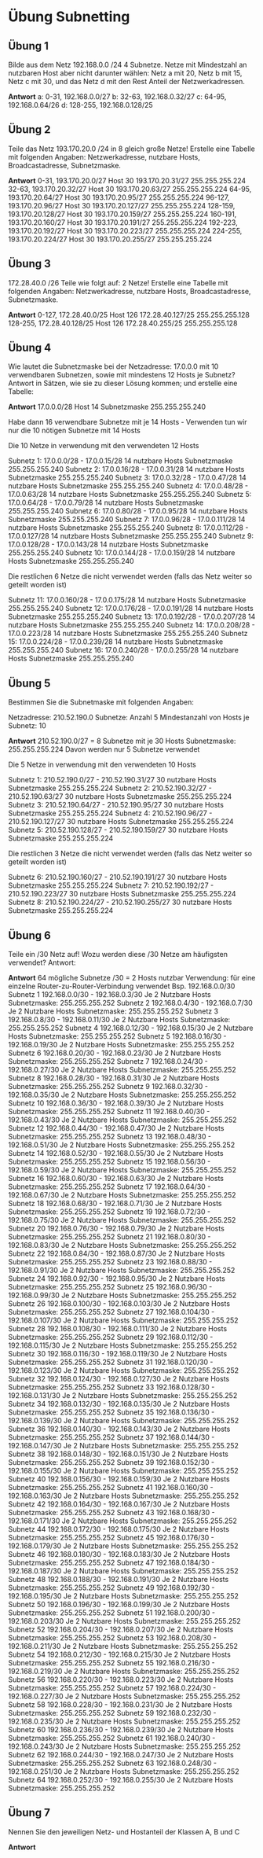 # Übung Subnetting

## Übung 1

Bilde aus dem Netz 192.168.0.0 /24 4 Subnetze. Netze mit Mindestzahl an nutzbaren Host aber nicht darunter wählen: Netz a mit 20, Netz b mit 15, Netz c mit 30, und das Netz d mit den Rest Anteil der Netzwerkadressen.

**Antwort**
a: 0-31, 192.168.0.0/27
b: 32-63, 192.168.0.32/27
c: 64-95, 192.168.0.64/26
d: 128-255, 192.168.0.128/25 

## Übung 2

Teile das Netz 193.170.20.0 /24 in 8 gleich große Netze! Erstelle eine Tabelle mit folgenden Angaben:
Netzwerkadresse,               nutzbare Hosts,                    Broadcastadresse,              Subnetzmaske.

**Antwort**
0-31,    193.170.20.0/27         Host 30                           193.170.20.31/27               255.255.255.224
32-63,   193.170.20.32/27        Host 30                           193.170.20.63/27               255.255.255.224
64-95,   193.170.20.64/27        Host 30                           193.170.20.95/27               255.255.255.224
96-127,  193.170.20.96/27        Host 30                           193.170.20.127/27              255.255.255.224
128-159, 193.170.20.128/27       Host 30                           193.170.20.159/27              255.255.255.224
160-191, 193.170.20.160/27       Host 30                           193.170.20.191/27              255.255.255.224
192-223, 193.170.20.192/27       Host 30                           193.170.20.223/27              255.255.255.224
224-255, 193.170.20.224/27       Host 30                           193.170.20.255/27              255.255.255.224

## Übung 3

172.28.40.0 /26 Teile wie folgt auf: 2 Netze!
Erstelle eine Tabelle mit folgenden Angaben:
Netzwerkadresse,               nutzbare Hosts,                    Broadcastadresse,              Subnetzmaske.

**Antwort**
0-127,   172.28.40.0/25           Host 126                        172.28.40.127/25              255.255.255.128
128-255, 172.28.40.128/25         Host 126                        172.28.40.255/25              255.255.255.128

## Übung 4

Wie lautet die Subnetzmaske bei der Netzadresse: 17.0.0.0 mit 10 verwendbaren Subnetzen, sowie mit mindestens 12 Hosts je Subnetz?
Antwort in Sätzen, wie sie zu dieser Lösung kommen; und erstelle eine Tabelle:

**Antwort**
17.0.0.0/28                         Host 14          Subnetzmaske 255.255.255.240

Habe dann 16 verwendbare Subnetze mit je 14 Hosts - Verwenden tun wir nur die 10 nötigen Subnetze mit 14 Hosts

Die 10 Netze in verwendung mit den verwendeten 12 Hosts

Subnetz  1: 17.0.0.0/28   - 17.0.0.15/28    14 nutzbare Hosts    Subnetzmaske 255.255.255.240
Subnetz  2: 17.0.0.16/28  - 17.0.0.31/28    14 nutzbare Hosts    Subnetzmaske 255.255.255.240
Subnetz  3: 17.0.0.32/28  - 17.0.0.47/28    14 nutzbare Hosts    Subnetzmaske 255.255.255.240
Subnetz  4: 17.0.0.48/28  - 17.0.0.63/28    14 nutzbare Hosts    Subnetzmaske 255.255.255.240
Subnetz  5: 17.0.0.64/28  - 17.0.0.79/28    14 nutzbare Hosts    Subnetzmaske 255.255.255.240
Subnetz  6: 17.0.0.80/28  - 17.0.0.95/28    14 nutzbare Hosts    Subnetzmaske 255.255.255.240
Subnetz  7: 17.0.0.96/28  - 17.0.0.111/28   14 nutzbare Hosts    Subnetzmaske 255.255.255.240
Subnetz  8: 17.0.0.112/28 - 17.0.0.127/28   14 nutzbare Hosts    Subnetzmaske 255.255.255.240
Subnetz  9: 17.0.0.128/28 - 17.0.0.143/28   14 nutzbare Hosts    Subnetzmaske 255.255.255.240
Subnetz 10: 17.0.0.144/28 - 17.0.0.159/28   14 nutzbare Hosts    Subnetzmaske 255.255.255.240

Die restlichen 6 Netze die nicht verwendet werden (falls das Netz weiter so geteilt worden ist)  

Subnetz 11: 17.0.0.160/28 - 17.0.0.175/28   14 nutzbare Hosts    Subnetzmaske 255.255.255.240
Subnetz 12: 17.0.0.176/28 - 17.0.0.191/28   14 nutzbare Hosts    Subnetzmaske 255.255.255.240
Subnetz 13: 17.0.0.192/28 - 17.0.0.207/28   14 nutzbare Hosts    Subnetzmaske 255.255.255.240
Subnetz 14: 17.0.0.208/28 - 17.0.0.223/28   14 nutzbare Hosts    Subnetzmaske 255.255.255.240
Subnetz 15: 17.0.0.224/28 - 17.0.0.239/28   14 nutzbare Hosts    Subnetzmaske 255.255.255.240
Subnetz 16: 17.0.0.240/28 - 17.0.0.255/28   14 nutzbare Hosts    Subnetzmaske 255.255.255.240

## Übung 5

Bestimmen Sie die Subnetmaske mit folgenden Angaben:

Netzadresse: 210.52.190.0
Subnetze: Anzahl 5
Mindestanzahl von Hosts je Subnetz: 10

**Antwort**
210.52.190.0/27 = 8 Subnetze mit je 30 Hosts          Subnetzmaske: 255.255.255.224
Davon werden nur 5 Subnetze verwendet

Die 5 Netze in verwendung mit den verwendeten 10 Hosts

Subnetz  1: 210.52.190.0/27    - 210.52.190.31/27     30 nutzbare Hosts    Subnetzmaske 255.255.255.224
Subnetz  2: 210.52.190.32/27   - 210.52.190.63/27     30 nutzbare Hosts    Subnetzmaske 255.255.255.224
Subnetz  3: 210.52.190.64/27   - 210.52.190.95/27     30 nutzbare Hosts    Subnetzmaske 255.255.255.224
Subnetz  4: 210.52.190.96/27   - 210.52.190.127/27    30 nutzbare Hosts    Subnetzmaske 255.255.255.224
Subnetz  5: 210.52.190.128/27  - 210.52.190.159/27    30 nutzbare Hosts    Subnetzmaske 255.255.255.224

Die restlichen 3 Netze die nicht verwendet werden (falls das Netz weiter so geteilt worden ist)  

Subnetz  6: 210.52.190.160/27  - 210.52.190.191/27    30 nutzbare Hosts    Subnetzmaske 255.255.255.224
Subnetz  7: 210.52.190.192/27  - 210.52.190.223/27    30 nutzbare Hosts    Subnetzmaske 255.255.255.224
Subnetz  8: 210.52.190.224/27  - 210.52.190.255/27    30 nutzbare Hosts    Subnetzmaske 255.255.255.224

## Übung 6

Teile  ein /30 Netz auf!    Wozu werden diese /30 Netze am häufigsten verwendet?
Antwort:


**Antwort**
64 mögliche Subnetze     /30 = 2 Hosts nutzbar     Verwendung: für eine einzelne Router-zu-Router-Verbindung verwendet 
Bsp. 192.168.0.0/30
Subnetz  1 192.168.0.0/30   - 192.168.0.3/30        Je 2 Nutzbare Hosts   Subnetzmaske: 255.255.255.252
Subnetz  2 192.168.0.4/30   - 192.168.0.7/30        Je 2 Nutzbare Hosts   Subnetzmaske: 255.255.255.252
Subnetz  3 192.168.0.8/30   - 192.168.0.11/30       Je 2 Nutzbare Hosts   Subnetzmaske: 255.255.255.252
Subnetz  4 192.168.0.12/30  - 192.168.0.15/30       Je 2 Nutzbare Hosts   Subnetzmaske: 255.255.255.252
Subnetz  5 192.168.0.16/30  - 192.168.0.19/30       Je 2 Nutzbare Hosts   Subnetzmaske: 255.255.255.252
Subnetz  6 192.168.0.20/30  - 192.168.0.23/30       Je 2 Nutzbare Hosts   Subnetzmaske: 255.255.255.252
Subnetz  7 192.168.0.24/30  - 192.168.0.27/30       Je 2 Nutzbare Hosts   Subnetzmaske: 255.255.255.252
Subnetz  8 192.168.0.28/30  - 192.168.0.31/30       Je 2 Nutzbare Hosts   Subnetzmaske: 255.255.255.252
Subnetz  9 192.168.0.32/30  - 192.168.0.35/30       Je 2 Nutzbare Hosts   Subnetzmaske: 255.255.255.252
Subnetz 10 192.168.0.36/30  - 192.168.0.39/30       Je 2 Nutzbare Hosts   Subnetzmaske: 255.255.255.252
Subnetz 11 192.168.0.40/30  - 192.168.0.43/30       Je 2 Nutzbare Hosts   Subnetzmaske: 255.255.255.252
Subnetz 12 192.168.0.44/30  - 192.168.0.47/30       Je 2 Nutzbare Hosts   Subnetzmaske: 255.255.255.252
Subnetz 13 192.168.0.48/30  - 192.168.0.51/30       Je 2 Nutzbare Hosts   Subnetzmaske: 255.255.255.252
Subnetz 14 192.168.0.52/30  - 192.168.0.55/30       Je 2 Nutzbare Hosts   Subnetzmaske: 255.255.255.252
Subnetz 15 192.168.0.56/30  - 192.168.0.59/30       Je 2 Nutzbare Hosts   Subnetzmaske: 255.255.255.252
Subnetz 16 192.168.0.60/30  - 192.168.0.63/30       Je 2 Nutzbare Hosts   Subnetzmaske: 255.255.255.252
Subnetz 17 192.168.0.64/30  - 192.168.0.67/30       Je 2 Nutzbare Hosts   Subnetzmaske: 255.255.255.252
Subnetz 18 192.168.0.68/30  - 192.168.0.71/30       Je 2 Nutzbare Hosts   Subnetzmaske: 255.255.255.252
Subnetz 19 192.168.0.72/30  - 192.168.0.75/30       Je 2 Nutzbare Hosts   Subnetzmaske: 255.255.255.252
Subnetz 20 192.168.0.76/30  - 192.168.0.79/30       Je 2 Nutzbare Hosts   Subnetzmaske: 255.255.255.252
Subnetz 21 192.168.0.80/30  - 192.168.0.83/30       Je 2 Nutzbare Hosts   Subnetzmaske: 255.255.255.252
Subnetz 22 192.168.0.84/30  - 192.168.0.87/30       Je 2 Nutzbare Hosts   Subnetzmaske: 255.255.255.252
Subnetz 23 192.168.0.88/30  - 192.168.0.91/30       Je 2 Nutzbare Hosts   Subnetzmaske: 255.255.255.252
Subnetz 24 192.168.0.92/30  - 192.168.0.95/30       Je 2 Nutzbare Hosts   Subnetzmaske: 255.255.255.252
Subnetz 25 192.168.0.96/30  - 192.168.0.99/30       Je 2 Nutzbare Hosts   Subnetzmaske: 255.255.255.252
Subnetz 26 192.168.0.100/30 - 192.168.0.103/30      Je 2 Nutzbare Hosts   Subnetzmaske: 255.255.255.252
Subnetz 27 192.168.0.104/30 - 192.168.0.107/30      Je 2 Nutzbare Hosts   Subnetzmaske: 255.255.255.252
Subnetz 28 192.168.0.108/30 - 192.168.0.111/30      Je 2 Nutzbare Hosts   Subnetzmaske: 255.255.255.252
Subnetz 29 192.168.0.112/30 - 192.168.0.115/30      Je 2 Nutzbare Hosts   Subnetzmaske: 255.255.255.252
Subnetz 30 192.168.0.116/30 - 192.168.0.119/30      Je 2 Nutzbare Hosts   Subnetzmaske: 255.255.255.252
Subnetz 31 192.168.0.120/30 - 192.168.0.123/30      Je 2 Nutzbare Hosts   Subnetzmaske: 255.255.255.252
Subnetz 32 192.168.0.124/30 - 192.168.0.127/30      Je 2 Nutzbare Hosts   Subnetzmaske: 255.255.255.252
Subnetz 33 192.168.0.128/30 - 192.168.0.131/30      Je 2 Nutzbare Hosts   Subnetzmaske: 255.255.255.252
Subnetz 34 192.168.0.132/30 - 192.168.0.135/30      Je 2 Nutzbare Hosts   Subnetzmaske: 255.255.255.252
Subnetz 35 192.168.0.136/30 - 192.168.0.139/30      Je 2 Nutzbare Hosts   Subnetzmaske: 255.255.255.252
Subnetz 36 192.168.0.140/30 - 192.168.0.143/30      Je 2 Nutzbare Hosts   Subnetzmaske: 255.255.255.252
Subnetz 37 192.168.0.144/30 - 192.168.0.147/30      Je 2 Nutzbare Hosts   Subnetzmaske: 255.255.255.252
Subnetz 38 192.168.0.148/30 - 192.168.0.151/30      Je 2 Nutzbare Hosts   Subnetzmaske: 255.255.255.252
Subnetz 39 192.168.0.152/30 - 192.168.0.155/30      Je 2 Nutzbare Hosts   Subnetzmaske: 255.255.255.252
Subnetz 40 192.168.0.156/30 - 192.168.0.159/30      Je 2 Nutzbare Hosts   Subnetzmaske: 255.255.255.252
Subnetz 41 192.168.0.160/30 - 192.168.0.163/30      Je 2 Nutzbare Hosts   Subnetzmaske: 255.255.255.252
Subnetz 42 192.168.0.164/30 - 192.168.0.167/30      Je 2 Nutzbare Hosts   Subnetzmaske: 255.255.255.252
Subnetz 43 192.168.0.168/30 - 192.168.0.171/30      Je 2 Nutzbare Hosts   Subnetzmaske: 255.255.255.252
Subnetz 44 192.168.0.172/30 - 192.168.0.175/30      Je 2 Nutzbare Hosts   Subnetzmaske: 255.255.255.252
Subnetz 45 192.168.0.176/30 - 192.168.0.179/30      Je 2 Nutzbare Hosts   Subnetzmaske: 255.255.255.252
Subnetz 46 192.168.0.180/30 - 192.168.0.183/30      Je 2 Nutzbare Hosts   Subnetzmaske: 255.255.255.252
Subnetz 47 192.168.0.184/30 - 192.168.0.187/30      Je 2 Nutzbare Hosts   Subnetzmaske: 255.255.255.252
Subnetz 48 192.168.0.188/30 - 192.168.0.191/30      Je 2 Nutzbare Hosts   Subnetzmaske: 255.255.255.252
Subnetz 49 192.168.0.192/30 - 192.168.0.195/30      Je 2 Nutzbare Hosts   Subnetzmaske: 255.255.255.252
Subnetz 50 192.168.0.196/30 - 192.168.0.199/30      Je 2 Nutzbare Hosts   Subnetzmaske: 255.255.255.252
Subnetz 51 192.168.0.200/30 - 192.168.0.203/30      Je 2 Nutzbare Hosts   Subnetzmaske: 255.255.255.252
Subnetz 52 192.168.0.204/30 - 192.168.0.207/30      Je 2 Nutzbare Hosts   Subnetzmaske: 255.255.255.252
Subnetz 53 192.168.0.208/30 - 192.168.0.211/30      Je 2 Nutzbare Hosts   Subnetzmaske: 255.255.255.252
Subnetz 54 192.168.0.212/30 - 192.168.0.215/30      Je 2 Nutzbare Hosts   Subnetzmaske: 255.255.255.252
Subnetz 55 192.168.0.216/30 - 192.168.0.219/30      Je 2 Nutzbare Hosts   Subnetzmaske: 255.255.255.252
Subnetz 56 192.168.0.220/30 - 192.168.0.223/30      Je 2 Nutzbare Hosts   Subnetzmaske: 255.255.255.252
Subnetz 57 192.168.0.224/30 - 192.168.0.227/30      Je 2 Nutzbare Hosts   Subnetzmaske: 255.255.255.252
Subnetz 58 192.168.0.228/30 - 192.168.0.231/30      Je 2 Nutzbare Hosts   Subnetzmaske: 255.255.255.252
Subnetz 59 192.168.0.232/30 - 192.168.0.235/30      Je 2 Nutzbare Hosts   Subnetzmaske: 255.255.255.252
Subnetz 60 192.168.0.236/30 - 192.168.0.239/30      Je 2 Nutzbare Hosts   Subnetzmaske: 255.255.255.252
Subnetz 61 192.168.0.240/30 - 192.168.0.243/30      Je 2 Nutzbare Hosts   Subnetzmaske: 255.255.255.252
Subnetz 62 192.168.0.244/30 - 192.168.0.247/30      Je 2 Nutzbare Hosts   Subnetzmaske: 255.255.255.252
Subnetz 63 192.168.0.248/30 - 192.168.0.251/30      Je 2 Nutzbare Hosts   Subnetzmaske: 255.255.255.252
Subnetz 64 192.168.0.252/30 - 192.168.0.255/30      Je 2 Nutzbare Hosts   Subnetzmaske: 255.255.255.252

## Übung 7

Nennen Sie den jeweiligen Netz- und Hostanteil der Klassen A, B und C

**Antwort**



